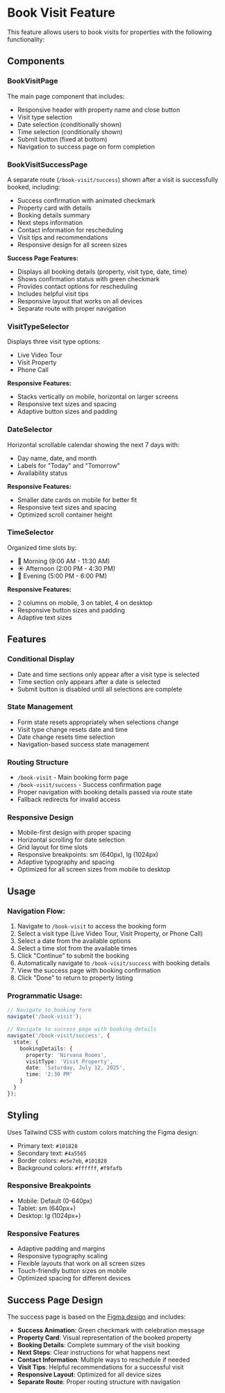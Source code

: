 # Book Visit Feature

This feature allows users to book visits for properties with the following functionality:

## Components

### BookVisitPage
The main page component that includes:
- Responsive header with property name and close button
- Visit type selection
- Date selection (conditionally shown)
- Time selection (conditionally shown)
- Submit button (fixed at bottom)
- Navigation to success page on form completion

### BookVisitSuccessPage
A separate route (`/book-visit/success`) shown after a visit is successfully booked, including:
- Success confirmation with animated checkmark
- Property card with details
- Booking details summary
- Next steps information
- Contact information for rescheduling
- Visit tips and recommendations
- Responsive design for all screen sizes

**Success Page Features:**
- Displays all booking details (property, visit type, date, time)
- Shows confirmation status with green checkmark
- Provides contact options for rescheduling
- Includes helpful visit tips
- Responsive layout that works on all devices
- Separate route with proper navigation

### VisitTypeSelector
Displays three visit type options:
- Live Video Tour
- Visit Property  
- Phone Call

**Responsive Features:**
- Stacks vertically on mobile, horizontal on larger screens
- Responsive text sizes and spacing
- Adaptive button sizes and padding

### DateSelector
Horizontal scrollable calendar showing the next 7 days with:
- Day name, date, and month
- Labels for "Today" and "Tomorrow"
- Availability status

**Responsive Features:**
- Smaller date cards on mobile for better fit
- Responsive text sizes and spacing
- Optimized scroll container height

### TimeSelector
Organized time slots by:
- 🌅 Morning (9:00 AM - 11:30 AM)
- ☀️ Afternoon (2:00 PM - 4:30 PM)
- 🌙 Evening (5:00 PM - 6:00 PM)

**Responsive Features:**
- 2 columns on mobile, 3 on tablet, 4 on desktop
- Responsive button sizes and padding
- Adaptive text sizes

## Features

### Conditional Display
- Date and time sections only appear after a visit type is selected
- Time section only appears after a date is selected
- Submit button is disabled until all selections are complete

### State Management
- Form state resets appropriately when selections change
- Visit type change resets date and time
- Date change resets time selection
- Navigation-based success state management

### Routing Structure
- `/book-visit` - Main booking form page
- `/book-visit/success` - Success confirmation page
- Proper navigation with booking details passed via route state
- Fallback redirects for invalid access

### Responsive Design
- Mobile-first design with proper spacing
- Horizontal scrolling for date selection
- Grid layout for time slots
- Responsive breakpoints: sm (640px), lg (1024px)
- Adaptive typography and spacing
- Optimized for all screen sizes from mobile to desktop

## Usage

### Navigation Flow:
1. Navigate to `/book-visit` to access the booking form
2. Select a visit type (Live Video Tour, Visit Property, or Phone Call)
3. Select a date from the available options
4. Select a time slot from the available times
5. Click "Continue" to submit the booking
6. Automatically navigate to `/book-visit/success` with booking details
7. View the success page with booking confirmation
8. Click "Done" to return to property listing

### Programmatic Usage:
```typescript
// Navigate to booking form
navigate('/book-visit');

// Navigate to success page with booking details
navigate('/book-visit/success', { 
  state: { 
    bookingDetails: {
      property: 'Nirvana Rooms',
      visitType: 'Visit Property',
      date: 'Saturday, July 12, 2025',
      time: '2:30 PM'
    }
  }
});
```

## Styling

Uses Tailwind CSS with custom colors matching the Figma design:
- Primary text: `#101828`
- Secondary text: `#4a5565`
- Border colors: `#e5e7eb`, `#101828`
- Background colors: `#ffffff`, `#f9fafb`

### Responsive Breakpoints
- Mobile: Default (0-640px)
- Tablet: sm (640px+)
- Desktop: lg (1024px+)

### Responsive Features
- Adaptive padding and margins
- Responsive typography scaling
- Flexible layouts that work on all screen sizes
- Touch-friendly button sizes on mobile
- Optimized spacing for different devices

## Success Page Design

The success page is based on the [Figma design](https://www.figma.com/design/YqH44zDmG2zQJ4YWXW9ukJ/Unified-Joining-Flow?node-id=721-20343&t=R3z6CPKcG3chXFbz-4) and includes:

- **Success Animation**: Green checkmark with celebration message
- **Property Card**: Visual representation of the booked property
- **Booking Details**: Complete summary of the visit booking
- **Next Steps**: Clear instructions for what happens next
- **Contact Information**: Multiple ways to reschedule if needed
- **Visit Tips**: Helpful recommendations for a successful visit
- **Responsive Layout**: Optimized for all device sizes
- **Separate Route**: Proper routing structure with navigation 